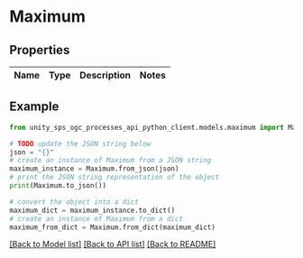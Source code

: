 # Maximum


## Properties

Name | Type | Description | Notes
------------ | ------------- | ------------- | -------------

## Example

```python
from unity_sps_ogc_processes_api_python_client.models.maximum import Maximum

# TODO update the JSON string below
json = "{}"
# create an instance of Maximum from a JSON string
maximum_instance = Maximum.from_json(json)
# print the JSON string representation of the object
print(Maximum.to_json())

# convert the object into a dict
maximum_dict = maximum_instance.to_dict()
# create an instance of Maximum from a dict
maximum_from_dict = Maximum.from_dict(maximum_dict)
```
[[Back to Model list]](../README.md#documentation-for-models) [[Back to API list]](../README.md#documentation-for-api-endpoints) [[Back to README]](../README.md)
